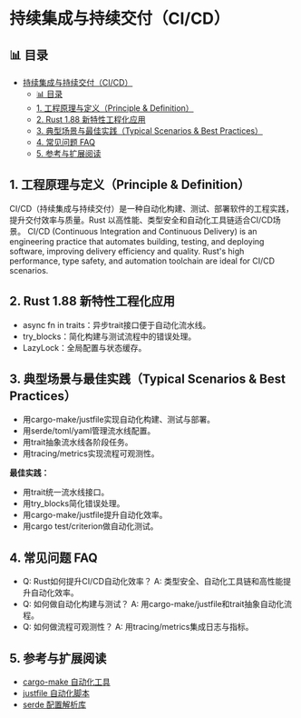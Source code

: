 ﻿# 持续集成与持续交付（CI/CD）


## 📊 目录

- [持续集成与持续交付（CI/CD）](#持续集成与持续交付cicd)
  - [📊 目录](#-目录)
  - [1. 工程原理与定义（Principle \& Definition）](#1-工程原理与定义principle--definition)
  - [2. Rust 1.88 新特性工程化应用](#2-rust-188-新特性工程化应用)
  - [3. 典型场景与最佳实践（Typical Scenarios \& Best Practices）](#3-典型场景与最佳实践typical-scenarios--best-practices)
  - [4. 常见问题 FAQ](#4-常见问题-faq)
  - [5. 参考与扩展阅读](#5-参考与扩展阅读)


## 1. 工程原理与定义（Principle & Definition）

CI/CD（持续集成与持续交付）是一种自动化构建、测试、部署软件的工程实践，提升交付效率与质量。Rust 以高性能、类型安全和自动化工具链适合CI/CD场景。
CI/CD (Continuous Integration and Continuous Delivery) is an engineering practice that automates building, testing, and deploying software, improving delivery efficiency and quality. Rust's high performance, type safety, and automation toolchain are ideal for CI/CD scenarios.

## 2. Rust 1.88 新特性工程化应用

- async fn in traits：异步trait接口便于自动化流水线。
- try_blocks：简化构建与测试流程中的错误处理。
- LazyLock：全局配置与状态缓存。

## 3. 典型场景与最佳实践（Typical Scenarios & Best Practices）

- 用cargo-make/justfile实现自动化构建、测试与部署。
- 用serde/toml/yaml管理流水线配置。
- 用trait抽象流水线各阶段任务。
- 用tracing/metrics实现流程可观测性。

**最佳实践：**

- 用trait统一流水线接口。
- 用try_blocks简化错误处理。
- 用cargo-make/justfile提升自动化效率。
- 用cargo test/criterion做自动化测试。

## 4. 常见问题 FAQ

- Q: Rust如何提升CI/CD自动化效率？
  A: 类型安全、自动化工具链和高性能提升自动化效率。
- Q: 如何做自动化构建与测试？
  A: 用cargo-make/justfile和trait抽象自动化流程。
- Q: 如何做流程可观测性？
  A: 用tracing/metrics集成日志与指标。

## 5. 参考与扩展阅读

- [cargo-make 自动化工具](https://sagiegurari.github.io/cargo-make/)
- [justfile 自动化脚本](https://just.systems/)
- [serde 配置解析库](https://serde.rs/)
